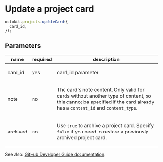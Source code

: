 # Update a project card

```js
octokit.projects.updateCard({
  card_id,
});
```

## Parameters

<table>
  <thead>
    <tr>
      <th>name</th>
      <th>required</th>
      <th>description</th>
    </tr>
  </thead>
  <tbody>
    <tr><td>card_id</td><td>yes</td><td>

card_id parameter

</td></tr>
<tr><td>note</td><td>no</td><td>

The card's note content. Only valid for cards without another type of content, so this cannot be specified if the card already has a `content_id` and `content_type`.

</td></tr>
<tr><td>archived</td><td>no</td><td>

Use `true` to archive a project card. Specify `false` if you need to restore a previously archived project card.

</td></tr>
  </tbody>
</table>

See also: [GitHub Developer Guide documentation](endpoint.documentationUrl).
